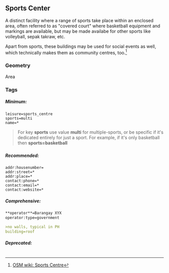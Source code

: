 ## Sports Center

A distinct facility where a range of sports take place within an enclosed area, often referred to as "covered court" where basketball equipment and markings are available, but may be made availabe for other sports like volleyball, sepak takraw, etc.

Apart from sports, these buildings may be used for social events as well, which technically makes them as community centres, too.[^1]

### **Geometry**

Area

### Tags

##### Minimum:

```
leisure=sports_centre
sports=multi
name=*
```

> For key **sports** use value **multi** for multiple-sports, or be specific if it's dedicated entirely for just a sport. For example, if it's only basketball then **sports=basketball**

##### 

##### Recommended:

```
addr:housenumber=
addr:street=*
addr:place=*
contact:phone=*
contact:email=*
contact:website=*
```

##### Comprehensive:

```markdown
**operator**=Barangay XYX
operator:type=government

>no walls, typical in PH
building=roof
```

##### Deprecated:

```

```

[^1]: [OSM wiki: Sports Centre](https://wiki.openstreetmap.org/wiki/Tag:leisure%3Dsports_centre)

